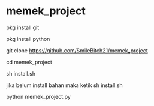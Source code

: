 # memek_project

pkg install git

pkg install python

git clone https://github.com/SmileBitch21/memek_project

cd memek_project

sh install.sh

jika belum install bahan maka ketik sh install.sh

python memek_project.py

